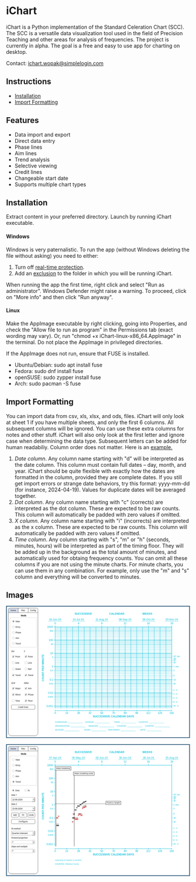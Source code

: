 # iChart

iChart is a Python implementation of the Standard Celeration Chart (SCC). The SCC is a versatile data visualization tool used in the field of Precision Teaching and other areas for analysis of frequencies. The project is currently in alpha. The goal is a free and easy to use app for charting on desktop.

Contact: ichart.wopak@simplelogin.com<br>


## Instructions
- [Installation](#installation)
- [Import Formatting](#import-formatting)

## Features
- Data import and export
- Direct data entry
- Phase lines
- Aim lines
- Trend analysis
- Selective viewing
- Credit lines
- Changeable start date
- Supports multiple chart types


## Installation

Extract content in your preferred directory. Launch by running iChart executable.

#### Windows

Windows is very paternalistic. To run the app (without Windows deleting the file without asking) you need to either:
1) Turn off [real-time protection](https://support.microsoft.com/en-us/windows/turn-off-defender-antivirus-protection-in-windows-security-99e6004f-c54c-8509-773c-a4d776b77960).
2) Add an [exclusion](https://support.microsoft.com/en-us/windows/add-an-exclusion-to-windows-security-811816c0-4dfd-af4a-47e4-c301afe13b26) to the folder in which you will be running iChart.

When running the app the first time, right click and select "Run as administrator". Windows Defender might raise a warning. To proceed, click on "More info" and then click "Run anyway".

#### Linux

Make the AppImage executable by right clicking, going into Properties, and check the "Allow file to run as program" in the Permissions tab (exact wording may vary). Or, run "chmod +x iChart-linux-x86_64.AppImage" in the terminal. Do not place the AppImage in privileged directories.

If the AppImage does not run, ensure that FUSE is installed.
- Ubuntu/Debian: sudo apt install fuse
- Fedora: sudo dnf install fuse
- openSUSE: sudo zypper install fuse
- Arch: sudo pacman -S fuse


## Import Formatting

You can import data from csv, xls, xlsx, and ods, files. iChart will only look at sheet 1 if you have multiple sheets, and only the first 6 columns. All subsequent columns will be ignored. You can use these extra columns for notes and other stuff. iChart will also only look at the first letter and ignore case when determining the data type. Subsequent letters can be added for human readabiliy. Column order does not matter. Here is an [example.](https://github.com/SJV-S/iChart/blob/main/example_data.csv)

1) *Date column*. Any column name starting with "d" will be interpreted as the date column. This column must contain full dates – day, month, and year. iChart should be quite flexible with exactly how the dates are formatted in the column, provided they are complete dates. If you still get import errors or strange date behaviors, try this format: yyyy-mm-dd (for instance, 2024-04-19). Values for duplicate dates will be averaged together.
2) *Dot column*. Any column name starting with "c" (corrects) are interpreted as the dot column. These are expected to be raw counts. This column will automatically be padded with zero values if omitted.
3) *X column*. Any column name starting with "i" (incorrects) are interpreted as the x column. These are expected to be raw counts. This column will automatically be padded with zero values if omitted.
4) *Time column*. Any column starting with "s", "m" or "h" (seconds, minutes, hours) will be interpreted as part of the timing floor. They will be added up in the background as the total amount of minutes, and automatically used for obtaing frequency counts. You can omit all these columns if you are not using the minute charts. For minute charts, you can use them in any combination. For example, only use the "m" and "s" column and everything will be converted to minutes.


## Images

![Default Chart](images/default_chart3.png)

![Example Chart](images/example_chart2.png)

